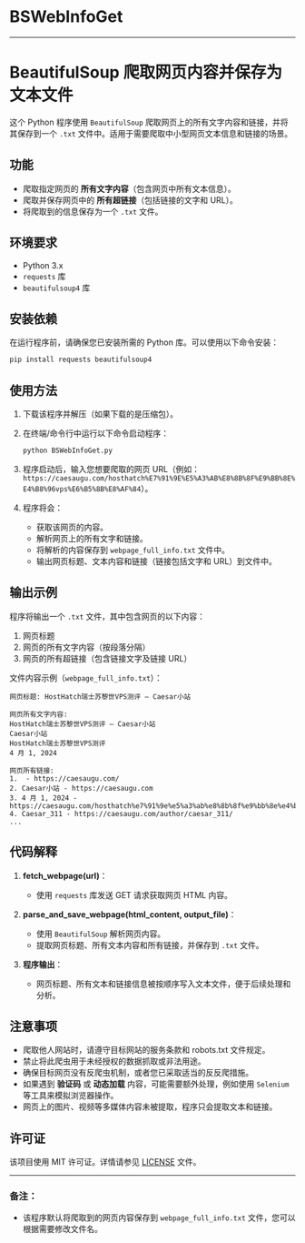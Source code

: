 # BSWebInfoGet

---

# BeautifulSoup 爬取网页内容并保存为文本文件

这个 Python 程序使用 `BeautifulSoup` 爬取网页上的所有文字内容和链接，并将其保存到一个 `.txt` 文件中。适用于需要爬取中小型网页文本信息和链接的场景。

## 功能
- 爬取指定网页的 **所有文字内容**（包含网页中所有文本信息）。
- 爬取并保存网页中的 **所有超链接**（包括链接的文字和 URL）。
- 将爬取到的信息保存为一个 `.txt` 文件。

## 环境要求
- Python 3.x
- `requests` 库
- `beautifulsoup4` 库

## 安装依赖

在运行程序前，请确保您已安装所需的 Python 库。可以使用以下命令安装：

```bash
pip install requests beautifulsoup4
```

## 使用方法

1. 下载该程序并解压（如果下载的是压缩包）。
2. 在终端/命令行中运行以下命令启动程序：
   
   ```bash
   python BSWebInfoGet.py
   ```

3. 程序启动后，输入您想要爬取的网页 URL（例如：`https://caesaugu.com/hosthatch%E7%91%9E%E5%A3%AB%E8%8B%8F%E9%BB%8E%E4%B8%96vps%E6%B5%8B%E8%AF%84`）。

4. 程序将会：
   - 获取该网页的内容。
   - 解析网页上的所有文字和链接。
   - 将解析的内容保存到 `webpage_full_info.txt` 文件中。
   - 输出网页标题、文本内容和链接（链接包括文字和 URL）到文件中。

## 输出示例

程序将输出一个 `.txt` 文件，其中包含网页的以下内容：
1. 网页标题
2. 网页的所有文字内容（按段落分隔）
3. 网页的所有超链接（包含链接文字及链接 URL）

文件内容示例（`webpage_full_info.txt`）：

```
网页标题: HostHatch瑞士苏黎世VPS测评 – Caesar小站

网页所有文字内容:
HostHatch瑞士苏黎世VPS测评 – Caesar小站
Caesar小站
HostHatch瑞士苏黎世VPS测评
4 月 1, 2024

网页所有链接:
1.  - https://caesaugu.com/
2. Caesar小站 - https://caesaugu.com
3. 4 月 1, 2024 - https://caesaugu.com/hosthatch%e7%91%9e%e5%a3%ab%e8%8b%8f%e9%bb%8e%e4%b8%96vps%e6%b5%8b%e8%af%84/
4. Caesar_311 - https://caesaugu.com/author/caesar_311/
...
```

## 代码解释

1. **fetch_webpage(url)**： 
   - 使用 `requests` 库发送 GET 请求获取网页 HTML 内容。
   
2. **parse_and_save_webpage(html_content, output_file)**： 
   - 使用 `BeautifulSoup` 解析网页内容。
   - 提取网页标题、所有文本内容和所有链接，并保存到 `.txt` 文件。

3. **程序输出**：
   - 网页标题、所有文本和链接信息被按顺序写入文本文件，便于后续处理和分析。

## 注意事项

- 爬取他人网站时，请遵守目标网站的服务条款和 robots.txt 文件规定。
- 禁止将此爬虫用于未经授权的数据抓取或非法用途。
- 确保目标网页没有反爬虫机制，或者您已采取适当的反反爬措施。
- 如果遇到 **验证码** 或 **动态加载** 内容，可能需要额外处理，例如使用 `Selenium` 等工具来模拟浏览器操作。
- 网页上的图片、视频等多媒体内容未被提取，程序只会提取文本和链接。

## 许可证

该项目使用 MIT 许可证。详情请参见 [LICENSE](LICENSE) 文件。

---

### 备注：
- 该程序默认将爬取到的网页内容保存到 `webpage_full_info.txt` 文件，您可以根据需要修改文件名。
